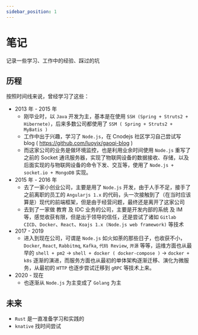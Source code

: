 ```yaml
---
sidebar_position: 1
---
```


# 笔记

记录一些学习、工作中的经验、踩过的坑

## 历程
按照时间线来说，曾经学习了这些：
- 2013 年 - 2015 年
  - 刚毕业时，以 `Java` 开发为主，基本是在使用 `SSH (Spring + Struts2 + Hibernete)`，后来多数公司都使用了 `SSM ( Spring + Struts2 + MyBatis )`
  - 工作中出于兴趣，学习了 `Node.js`，在 Cnodejs 社区学习自己尝试写 blog ( https://github.com/luoyjx/gaoqi-blog )
  - 而这家公司的业务是做环境监控，也是利用业余时间使用 `Node.js` 重写了之前的 Socket 通讯服务器，实现了物联网设备的数据接收、存储，以及后面实现的与物联网设备的命令下发、交互等，使用了 `Node.js + socket.io + MongoDB` 实现。
- 2015 年 - 2016 年
  - 去了一家小创业公司，主要是用了 `Node.js` 开发，由于人手不足，接手了之前离职的员工的 `Angularjs 1.x` 的代码，头一次接触到了（在当时应该算是）现代的前端框架，但是由于经营问题，最终还是离开了这家公司
  - 去到了一家做 教育 及 IDC 业务的公司，主要是开发内部的系统 及 IM 等，感觉收获有限，但是出于领导的信任，还是尝试了诸如 `Gitlab CICD`、`Docker`、`React`、`Koajs 1.x (Node.js web framework)` 等技术
- 2017 - 2019
  - 进入到现在公司，可谓是 `Node.js` 如火如荼的那些日子，也收获不小，`Docker`, `React`, `Rabbitmq`, `Kafka`, `代码 Review`, `开源` 等等，运维方面也从最早的 `shell + pm2` -> `shell + docker ( docker-compose )` -> `docker + k8s` 逐渐的演进，而服务方面也从最初的单体架构逐渐迁移、演化为微服务，从最初的 `HTTP` 也逐步尝试迁移到 `gRPC` 等技术上来。
- 2020 - 现在
  - 也逐渐从 `Node.js` 为主变成了 `Golang` 为主

## 未来

- `Rust` 是一直准备学习和实践的
- `knative` 找时间尝试

